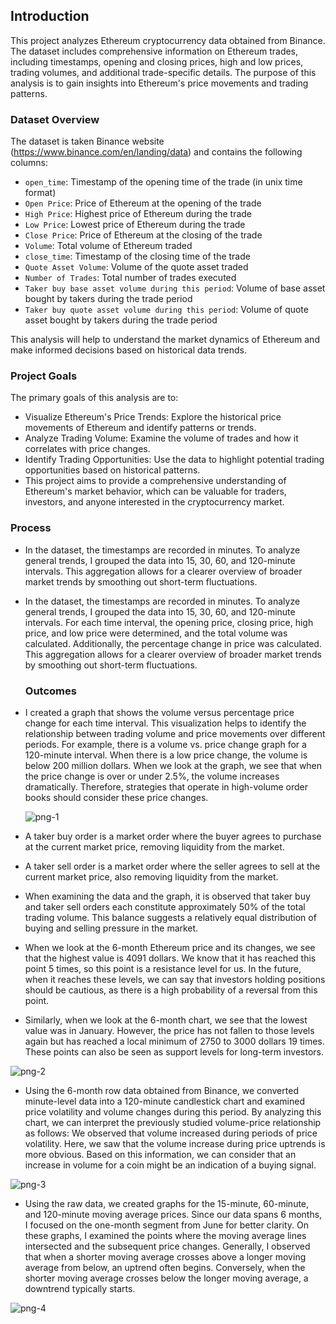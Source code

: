 ## Introduction

This project analyzes Ethereum cryptocurrency data obtained from Binance. The dataset includes comprehensive information on Ethereum trades, including timestamps, opening and closing prices, high and low prices, trading volumes, and additional trade-specific details. The purpose of this analysis is to gain insights into Ethereum's price movements and trading patterns.

### Dataset Overview

The dataset is taken Binance website (https://www.binance.com/en/landing/data) and contains the following columns:

- `open_time`: Timestamp of the opening time of the trade (in unix time format)
- `Open Price`: Price of Ethereum at the opening of the trade
- `High Price`: Highest price of Ethereum during the trade
- `Low Price`: Lowest price of Ethereum during the trade
- `Close Price`: Price of Ethereum at the closing of the trade
- `Volume`: Total volume of Ethereum traded
- `close_time`: Timestamp of the closing time of the trade
- `Quote Asset Volume`: Volume of the quote asset traded
- `Number of Trades`: Total number of trades executed
- `Taker buy base asset volume during this period`: Volume of base asset bought by takers during the trade period
- `Taker buy quote asset volume during this period`: Volume of quote asset bought by takers during the trade period

This analysis will help to understand the market dynamics of Ethereum and make informed decisions based on historical data trends.

### Project Goals

The primary goals of this analysis are to:

- Visualize Ethereum's Price Trends: Explore the historical price movements of Ethereum and identify patterns or trends.
- Analyze Trading Volume: Examine the volume of trades and how it correlates with price changes.
- Identify Trading Opportunities: Use the data to highlight potential trading opportunities based on historical patterns.
- This project aims to provide a comprehensive understanding of Ethereum's market behavior, which can be valuable for traders, investors, and anyone interested in the cryptocurrency market.

### Process

- In the dataset, the timestamps are recorded in minutes. To analyze general trends, I grouped the data into 15, 30, 60, and 120-minute intervals. This aggregation allows for a clearer overview of broader market trends by smoothing out short-term fluctuations.

- In the dataset, the timestamps are recorded in minutes. To analyze general trends, I grouped the data into 15, 30, 60, and 120-minute intervals. For each time interval, the opening price, closing price, high price, and low price were determined, and the total volume was calculated. Additionally, the percentage change in price was calculated. This aggregation allows for a clearer overview of broader market trends by smoothing out short-term fluctuations.

  ### Outcomes

- I created a graph that shows the volume versus percentage price change for each time interval. This visualization helps to identify the relationship between trading volume and price movements over different periods. For example, there is a volume vs. price change graph for a 120-minute interval. When there is a low price change, the volume is below 200 million dollars. When we look at the graph, we see that when the price change is over or under 2.5%, the volume increases dramatically. Therefore, strategies that operate in high-volume order books should consider these price changes.
  
  ![png-1](https://github.com/user-attachments/assets/ee1efa89-e5d8-4cdf-a05e-acbf6f17ad63)

- A taker buy order is a market order where the buyer agrees to purchase at the current market price, removing liquidity from the market.
- A taker sell order is a market order where the seller agrees to sell at the current market price, also removing liquidity from the market.
- When examining the data and the graph, it is observed that taker buy and taker sell orders each constitute approximately 50% of the total trading volume. This balance suggests a relatively equal distribution of buying and selling pressure in the market.

- When we look at the 6-month Ethereum price and its changes, we see that the highest value is 4091 dollars. We know that it has reached this point 5 times, so this point is a resistance level for us. In the future, when it reaches these levels, we can say that investors holding positions should be cautious, as there is a high probability of a reversal from this point.
- Similarly, when we look at the 6-month chart, we see that the lowest value was in January. However, the price has not fallen to those levels again but has reached a local minimum of 2750 to 3000 dollars 19 times. These points can also be seen as support levels for long-term investors.
  
![png-2](https://github.com/user-attachments/assets/6763227f-ff6f-4757-9cc4-5df229198f8f)

- Using the 6-month row data obtained from Binance, we converted minute-level data into a 120-minute candlestick chart and examined price volatility and volume changes during this period. By analyzing this chart, we can interpret the previously studied volume-price relationship as follows: We observed that volume increased during periods of price volatility. Here, we saw that the volume increase during price uptrends is more obvious. Based on this information, we can consider that an increase in volume for a coin might be an indication of a buying signal.

![png-3](https://github.com/user-attachments/assets/49cd2828-09c7-4b5f-b87a-41d33caac74a)

- Using the raw data, we created graphs for the 15-minute, 60-minute, and 120-minute moving average prices. Since our data spans 6 months, I focused on the one-month segment from June for better clarity. On these graphs, I examined the points where the moving average lines intersected and the subsequent price changes. Generally, I observed that when a shorter moving average crosses above a longer moving average from below, an uptrend often begins. Conversely, when the shorter moving average crosses below the longer moving average, a downtrend typically starts.
  
![png-4](https://github.com/user-attachments/assets/79423e59-9330-480c-b231-3e5f3df6085a)
